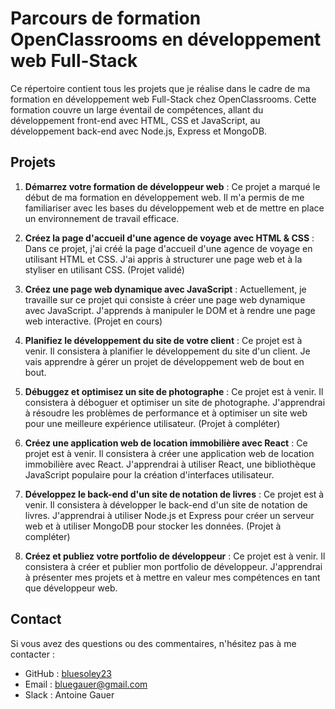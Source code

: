 # Parcours de formation OpenClassrooms en développement web Full-Stack

Ce répertoire contient tous les projets que je réalise dans le cadre de ma formation en développement web Full-Stack chez OpenClassrooms. Cette formation couvre un large éventail de compétences, allant du développement front-end avec HTML, CSS et JavaScript, au développement back-end avec Node.js, Express et MongoDB.

## Projets

1. **Démarrez votre formation de développeur web** : Ce projet a marqué le début de ma formation en développement web. Il m'a permis de me familiariser avec les bases du développement web et de mettre en place un environnement de travail efficace.

2. **Créez la page d'accueil d'une agence de voyage avec HTML & CSS** : Dans ce projet, j'ai créé la page d'accueil d'une agence de voyage en utilisant HTML et CSS. J'ai appris à structurer une page web et à la styliser en utilisant CSS. (Projet validé)

3. **Créez une page web dynamique avec JavaScript** : Actuellement, je travaille sur ce projet qui consiste à créer une page web dynamique avec JavaScript. J'apprends à manipuler le DOM et à rendre une page web interactive. (Projet en cours)

4. **Planifiez le développement du site de votre client** : Ce projet est à venir. Il consistera à planifier le développement du site d'un client. Je vais apprendre à gérer un projet de développement web de bout en bout.

5. **Débuggez et optimisez un site de photographe** : Ce projet est à venir. Il consistera à déboguer et optimiser un site de photographe. J'apprendrai à résoudre les problèmes de performance et à optimiser un site web pour une meilleure expérience utilisateur. (Projet à compléter)

6. **Créez une application web de location immobilière avec React** : Ce projet est à venir. Il consistera à créer une application web de location immobilière avec React. J'apprendrai à utiliser React, une bibliothèque JavaScript populaire pour la création d'interfaces utilisateur. 

7. **Développez le back-end d'un site de notation de livres** : Ce projet est à venir. Il consistera à développer le back-end d'un site de notation de livres. J'apprendrai à utiliser Node.js et Express pour créer un serveur web et à utiliser MongoDB pour stocker les données. (Projet à compléter)

8. **Créez et publiez votre portfolio de développeur** : Ce projet est à venir. Il consistera à créer et publier mon portfolio de développeur. J'apprendrai à présenter mes projets et à mettre en valeur mes compétences en tant que développeur web.

## Contact

Si vous avez des questions ou des commentaires, n'hésitez pas à me contacter :

- GitHub : [bluesoley23](https://github.com/bluesoley23)
- Email : bluegauer@gmail.com
- Slack : Antoine Gauer

